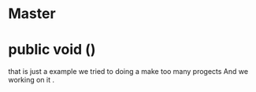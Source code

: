 # Master 
# public void ()
that is just a example we tried to doing a make too many progects And we working on it . 

